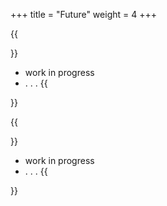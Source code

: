 +++
title = "Future"
weight = 4
+++

{{<section title="Many ideas, too little time">}}
* work in progress
* . . .
{{</section>}}

{{<section title="Extension possibilities of Could it be more Unreal?">}}
* work in progress
* . . .
{{</section>}}